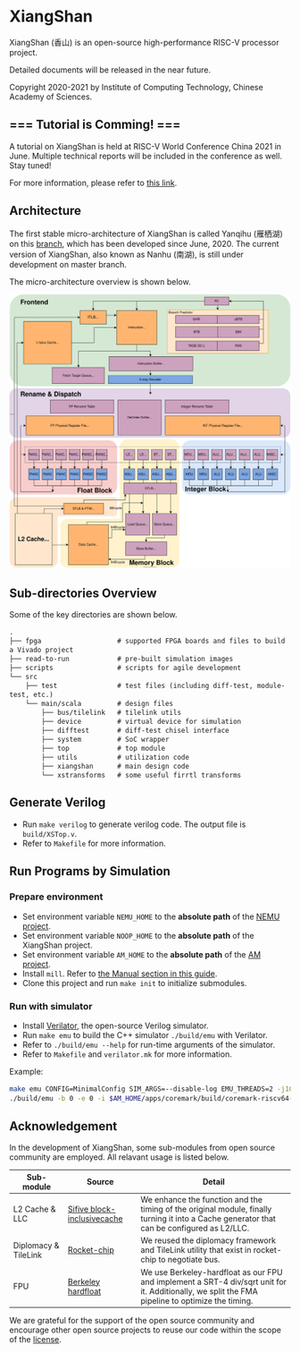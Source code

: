 # XiangShan

XiangShan (香山) is an open-source high-performance RISC-V processor project. 

Detailed documents will be released in the near future.

Copyright 2020-2021 by Institute of Computing Technology, Chinese Academy of Sciences.



## === Tutorial is Comming! ===

A tutorial on XiangShan is held at RISC-V World Conference China 2021 in June.  Multiple technical reports will be included in the conference as well. Stay tuned!

For more information, please refer to [this link](https://openxiangshan.github.io).



## Architecture

The first stable micro-architecture of XiangShan is called Yanqihu (雁栖湖) on this [branch](https://github.com/OpenXiangShan/XiangShan/tree/yanqihu), which has been developed since June, 2020. The current version of XiangShan, also known as Nanhu (南湖), is still under development on master branch.

The micro-architecture overview is shown below.

![xs-arch-single](xs-arch-simple.svg)



## Sub-directories Overview

Some of the key directories are shown below.

```
.
├── fpga                   # supported FPGA boards and files to build a Vivado project
├── read-to-run            # pre-built simulation images
├── scripts                # scripts for agile development
└── src
    ├── test               # test files (including diff-test, module-test, etc.)
    └── main/scala         # design files
        ├── bus/tilelink   # tilelink utils
        ├── device         # virtual device for simulation
        ├── difftest       # diff-test chisel interface
        ├── system         # SoC wrapper
        ├── top            # top module
        ├── utils          # utilization code
        ├── xiangshan      # main design code
        └── xstransforms   # some useful firrtl transforms
```



## Generate Verilog

* Run `make verilog` to generate verilog code. The output file is `build/XSTop.v`.
* Refer to `Makefile` for more information.



## Run Programs by Simulation

### Prepare environment

* Set environment variable `NEMU_HOME` to the **absolute path** of the [NEMU project](https://github.com/OpenXiangShan/NEMU).
* Set environment variable `NOOP_HOME` to the **absolute path** of the XiangShan project.
* Set environment variable `AM_HOME` to the **absolute path** of the [AM project](https://github.com/OpenXiangShan/nexus-am).
* Install `mill`. Refer to [the Manual section in this guide](https://com-lihaoyi.github.io/mill/mill/Intro_to_Mill.html#_installation).
* Clone this project and run `make init` to initialize submodules.

### Run with simulator

* Install [Verilator](https://verilator.org/guide/latest/), the open-source Verilog simulator.
* Run `make emu` to build the C++ simulator `./build/emu` with Verilator.
* Refer to `./build/emu --help` for run-time arguments of the simulator. 
* Refer to `Makefile` and `verilator.mk` for more information.

Example:
```bash
make emu CONFIG=MinimalConfig SIM_ARGS=--disable-log EMU_THREADS=2 -j10
./build/emu -b 0 -e 0 -i $AM_HOME/apps/coremark/build/coremark-riscv64-noop.bin
```



## Acknowledgement

In the development of XiangShan, some sub-modules from open source community are employed. All relavant usage is listed below.

| Sub-module           | Source                                                       | Detail                                                       |
| -------------------- | ------------------------------------------------------------ | ------------------------------------------------------------ |
| L2 Cache & LLC       | [Sifive block-inclusivecache](https://github.com/ucb-bar/block-inclusivecache-sifive) | We enhance the function and the timing of the original module, finally turning it into a Cache generator that can be configured as L2/LLC. |
| Diplomacy & TileLink | [Rocket-chip](https://github.com/chipsalliance/rocket-chip)  | We reused the diplomacy framework and TileLink utility that exist in rocket-chip to negotiate bus. |
| FPU                  | [Berkeley hardfloat](https://github.com/ucb-bar/berkeley-hardfloat) | We use Berkeley-hardfloat as our FPU and implement a SRT-4 div/sqrt unit for it. Additionally, we split the FMA pipeline to optimize the timing. |

We are grateful for the support of the open source community and encourage other open source projects to reuse our code within the scope of the [license](LICENSE).

